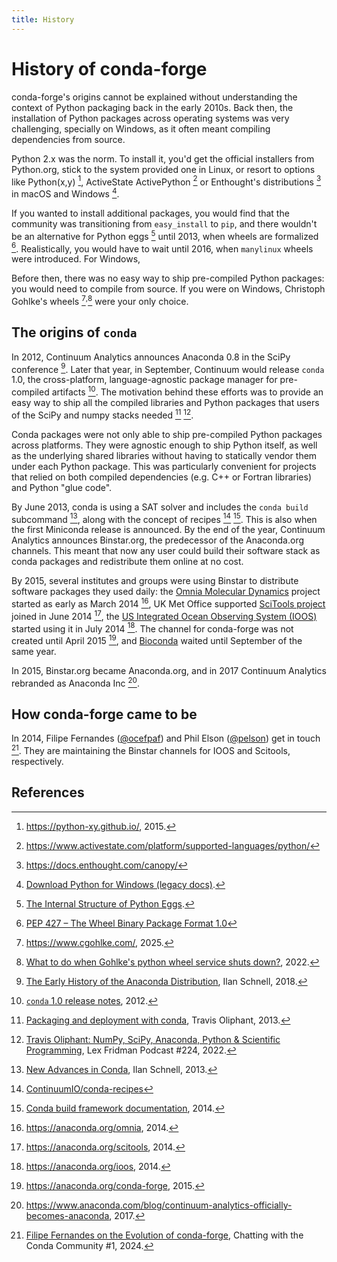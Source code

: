 ```yaml
---
title: History
---
```


# History of conda-forge

conda-forge's origins cannot be explained without understanding the context of Python packaging back in the early 2010s. Back then, the installation of Python packages across operating systems was very challenging, specially on Windows, as it often meant compiling dependencies from source.

Python 2.x was the norm. To install it, you'd get the official installers from Python.org, stick to the system provided one in Linux, or resort to options like Python(x,y) [^pythonxy], ActiveState ActivePython [^activepython] or Enthought's distributions [^enthought] in macOS and Windows [^legacy-python-downloads].

If you wanted to install additional packages, you would find that the community was transitioning from `easy_install` to `pip`, and there wouldn't be an alternative for Python eggs [^eggs] until 2013, when wheels are formalized [^wheels].
Realistically, you would have to wait until 2016, when `manylinux` wheels were introduced. For Windows, 

Before then, there was no easy way to ship pre-compiled Python packages: you would need to compile from source. If you were on Windows, Christoph Gohlke's wheels [^cgohlke]<sup>,</sup>[^cgohlke-shutdown] were your only choice.

## The origins of `conda`

In 2012, Continuum Analytics announces Anaconda 0.8 in the SciPy conference [^anaconda-history]. Later that year, in September, Continuum would release `conda` 1.0, the cross-platform, language-agnostic package manager for pre-compiled artifacts [^conda-changelog-1.0]. The motivation behind these efforts was to provide an easy way to ship all the compiled libraries and Python packages that users of the SciPy and numpy stacks needed [^packaging-and-deployment-with-conda] [^lex-fridman-podcast].

Conda packages were not only able to ship pre-compiled Python packages across platforms. They were agnostic enough to ship Python itself, as well as the underlying shared libraries without having to statically vendor them under each Python package. This was particularly convenient for projects that relied on both compiled dependencies (e.g. C++ or Fortran libraries) and Python "glue code".

By June 2013, conda is using a SAT solver and includes the `conda build` subcommand [^new-advances-in-conda], along with the concept of recipes [^conda-recipes-repo] [^early-conda-build-docs]. This is also when the first Miniconda release is announced. By the end of the year, Continuum Analytics announces Binstar.org, the predecessor of the Anaconda.org channels. This meant that now any user could build their software stack as conda packages and redistribute them online at no cost.

By 2015, several institutes and groups were using Binstar to distribute software packages they used daily: the [Omnia Molecular Dynamics](https://github.com/omnia-md) project started as early as March 2014 [^binstar-omnia], UK Met Office supported [SciTools project](https://scitools.org.uk/) joined in June 2014 [^binstar-scitools], the [US Integrated Ocean Observing System (IOOS)](http://www.ioos.noaa.gov/) started using it in July 2014 [^binstar-ioos]. The channel for conda-forge was not created until April 2015 [^binstar-conda-forge], and [Bioconda](https://anaconda.org/bioconda) waited until September of the same year.

In 2015, Binstar.org became Anaconda.org, and in 2017 Continuum Analytics rebranded as Anaconda Inc [^anaconda-rebrand].

## How conda-forge came to be

In 2014, Filipe Fernandes ([@ocefpaf](https://github.com/ocefpaf)) and Phil Elson ([@pelson](https://github.com/pelson)) get in touch [^chatting-ocefpaf]. They are maintaining the Binstar channels for IOOS and Scitools, respectively.

<!-- to be continued -->

## References

[^cgohlke]: https://www.cgohlke.com/, 2025.
[^cgohlke-shutdown]: [What to do when Gohlke's python wheel service shuts down?](https://stackoverflow.com/questions/72581592/what-to-do-when-gohlkes-python-wheel-service-shuts-down), 2022.
[^anaconda-history]: [The Early History of the Anaconda Distribution](http://ilan.schnell-web.net/prog/anaconda-history/), Ilan Schnell, 2018.
[^lex-fridman-podcast]: [Travis Oliphant: NumPy, SciPy, Anaconda, Python & Scientific Programming](https://www.youtube.com/watch?v=gFEE3w7F0ww&t=7596s), Lex Fridman Podcast #224, 2022.
[^conda-changelog-1.0]: [`conda` 1.0 release notes](https://github.com/conda/conda/blob/24.7.1/CHANGELOG.md#100-2012-09-06), 2012.
[^early-conda-build-docs]: [Conda build framework documentation](https://web.archive.org/web/20141006141927/http://conda.pydata.org/docs/build.html), 2014.
[^conda-recipes-repo]: [ContinuumIO/conda-recipes](https://github.com/conda-archive/conda-recipes)
[^packaging-and-deployment-with-conda]: [Packaging and deployment with conda](https://speakerdeck.com/teoliphant/packaging-and-deployment-with-conda), Travis Oliphant, 2013.
[^new-advances-in-conda]: [New Advances in Conda](https://web.archive.org/web/20140331190645/http://continuum.io/blog/new-advances-in-conda), Ilan Schnell, 2013.
[^binstar-scitools]: https://anaconda.org/scitools, 2014.
[^binstar-ioos]: https://anaconda.org/ioos, 2014.
[^binstar-omnia]: https://anaconda.org/omnia, 2014.
[^binstar-conda-forge]: https://anaconda.org/conda-forge, 2015.
[^chatting-ocefpaf]: [Filipe Fernandes on the Evolution of conda-forge](https://www.youtube.com/watch?v=U2oa_RLbTVA), Chatting with the Conda Community #1, 2024.
[^wheels]: [PEP 427 – The Wheel Binary Package Format 1.0](https://peps.python.org/pep-0427/)
[^eggs]: [The Internal Structure of Python Eggs](https://setuptools.pypa.io/en/latest/deprecated/python_eggs.html).
[^legacy-python-downloads]: [Download Python for Windows (legacy docs)](https://legacy.python.org/download/windows/).
[^pythonxy]: https://python-xy.github.io/, 2015.
[^activepython]: https://www.activestate.com/platform/supported-languages/python/
[^enthought]: https://docs.enthought.com/canopy/
[^anaconda-rebrand]: https://www.anaconda.com/blog/continuum-analytics-officially-becomes-anaconda, 2017.